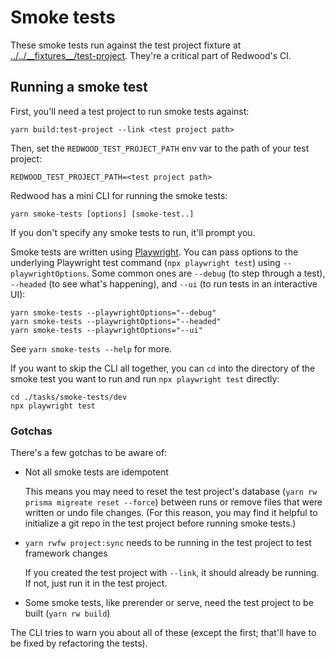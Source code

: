 # Smoke tests

These smoke tests run against the test project fixture at [../../\_\_fixtures\_\_/test-project](../../__fixtures__/test-project).
They're a critical part of Redwood's CI.

## Running a smoke test

First, you'll need a test project to run smoke tests against:

```
yarn build:test-project --link <test project path>
```

Then, set the `REDWOOD_TEST_PROJECT_PATH` env var to the path of your test project:

```
REDWOOD_TEST_PROJECT_PATH=<test project path>
```

Redwood has a mini CLI for running the smoke tests:

```
yarn smoke-tests [options] [smoke-test..]
```

If you don't specify any smoke tests to run, it'll prompt you.

Smoke tests are written using [Playwright](https://playwright.dev/).
You can pass options to the underlying Playwright test command (`npx playwright test`) using `--playwrightOptions`.
Some common ones are `--debug` (to step through a test), `--headed` (to see what's happening), and `--ui` (to run tests in an interactive UI):

```
yarn smoke-tests --playwrightOptions="--debug"
yarn smoke-tests --playwrightOptions="--headed"
yarn smoke-tests --playwrightOptions="--ui"
```

See `yarn smoke-tests --help` for more.

If you want to skip the CLI all together, you can `cd` into the directory of the smoke test you want to run and run `npx playwright test` directly:

```
cd ./tasks/smoke-tests/dev
npx playwright test
```

### Gotchas

There's a few gotchas to be aware of:

- Not all smoke tests are idempotent

  This means you may need to reset the test project's database (`yarn rw prisma migreate reset --force`) between runs or remove files that were written or undo file changes. (For this reason, you may find it helpful to initialize a git repo in the test project before running smoke tests.)

- `yarn rwfw project:sync` needs to be running in the test project to test framework changes

  If you created the test project with `--link`, it should already be running. If not, just run it in the test project.

- Some smoke tests, like prerender or serve, need the test project to be built (`yarn rw build`)

The CLI tries to warn you about all of these (except the first; that'll have to be fixed by refactoring the tests).
